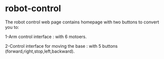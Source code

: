 # robot-control
The robot control web page contains homepage with two buttons to convert you to:

1-Arm control interface : with 6 motoers.

2-Control interface for moving the base : with 5 buttons (forward,right,stop,left,backward).

